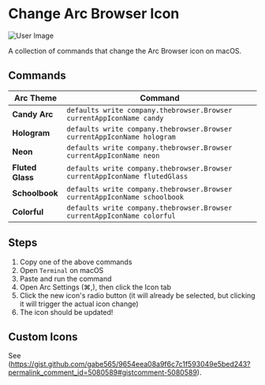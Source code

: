 # Change Arc Browser Icon

![User Image](https://github.com/user-attachments/assets/04cac5b0-bfee-4404-8ac3-c40e5c958329)

A collection of commands that change the Arc Browser icon on macOS.

## Commands
| Arc Theme        | Command                                                                    |
|------------------|----------------------------------------------------------------------------|
| **Candy Arc**    | `defaults write company.thebrowser.Browser currentAppIconName candy`       |
| **Hologram**     | `defaults write company.thebrowser.Browser currentAppIconName hologram`    |
| **Neon**         | `defaults write company.thebrowser.Browser currentAppIconName neon`        |
| **Fluted Glass** | `defaults write company.thebrowser.Browser currentAppIconName flutedGlass` |
| **Schoolbook**   | `defaults write company.thebrowser.Browser currentAppIconName schoolbook`  |
| **Colorful**     | `defaults write company.thebrowser.Browser currentAppIconName colorful`    |

## Steps
1. Copy one of the above commands
3. Open `Terminal` on macOS
4. Paste and run the command
5. Open Arc Settings (⌘,), then click the Icon tab
6. Click the new icon's radio button (it will already be selected, but clicking it will trigger the actual icon change)
8. The icon should be updated!

## Custom Icons
See (https://gist.github.com/gabe565/9654eea08a9f6c7c1f593049e5bed243?permalink_comment_id=5080589#gistcomment-5080589).
